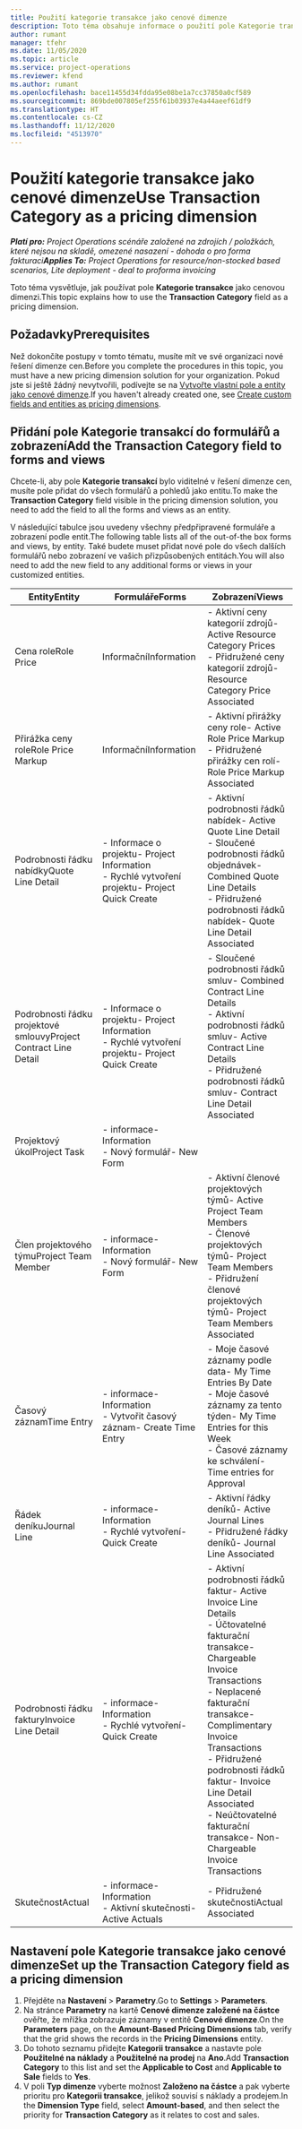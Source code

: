 ```yaml
---
title: Použití kategorie transakce jako cenové dimenze
description: Toto téma obsahuje informace o použití pole Kategorie transakce jako cenové dimenze.
author: rumant
manager: tfehr
ms.date: 11/05/2020
ms.topic: article
ms.service: project-operations
ms.reviewer: kfend
ms.author: rumant
ms.openlocfilehash: bace11455d34fdda95e08be1a7cc37850a0cf589
ms.sourcegitcommit: 869bde007805ef255f61b03937e4a44aeef61df9
ms.translationtype: HT
ms.contentlocale: cs-CZ
ms.lasthandoff: 11/12/2020
ms.locfileid: "4513970"
---
```

# <a name="use-transaction-category-as-a-pricing-dimension"></a><span data-ttu-id="bed91-103">Použití kategorie transakce jako cenové dimenze</span><span class="sxs-lookup"><span data-stu-id="bed91-103">Use Transaction Category as a pricing dimension</span></span>


<span data-ttu-id="bed91-104">_**Platí pro:** Project Operations scénáře založené na zdrojích / položkách, které nejsou na skladě, omezené nasazení - dohoda o pro forma fakturaci_</span><span class="sxs-lookup"><span data-stu-id="bed91-104">_**Applies To:** Project Operations for resource/non-stocked based scenarios, Lite deployment - deal to proforma invoicing_</span></span>


<span data-ttu-id="bed91-105">Toto téma vysvětluje, jak používat pole **Kategorie transakce** jako cenovou dimenzi.</span><span class="sxs-lookup"><span data-stu-id="bed91-105">This topic explains how to use the **Transaction Category** field as a pricing dimension.</span></span> 

## <a name="prerequisites"></a><span data-ttu-id="bed91-106">Požadavky</span><span class="sxs-lookup"><span data-stu-id="bed91-106">Prerequisites</span></span>
<span data-ttu-id="bed91-107">Než dokončíte postupy v tomto tématu, musíte mít ve své organizaci nové řešení dimenze cen.</span><span class="sxs-lookup"><span data-stu-id="bed91-107">Before you complete the procedures in this topic, you must have a new pricing dimension solution for your organization.</span></span> <span data-ttu-id="bed91-108">Pokud jste si ještě žádný nevytvořili, podívejte se na [Vytvořte vlastní pole a entity jako cenové dimenze](create-custom-fields-entities-pricing-dimensions.md).</span><span class="sxs-lookup"><span data-stu-id="bed91-108">If you haven't already created one, see [Create custom fields and entities as pricing dimensions](create-custom-fields-entities-pricing-dimensions.md).</span></span>

## <a name="add-the-transaction-category-field-to-forms-and-views"></a><span data-ttu-id="bed91-109">Přidání pole Kategorie transakcí do formulářů a zobrazení</span><span class="sxs-lookup"><span data-stu-id="bed91-109">Add the Transaction Category field to forms and views</span></span>
<span data-ttu-id="bed91-110">Chcete-li, aby pole **Kategorie transakcí** bylo viditelné v řešení dimenze cen, musíte pole přidat do všech formulářů a pohledů jako entitu.</span><span class="sxs-lookup"><span data-stu-id="bed91-110">To make the **Transaction Category** field visible in the pricing dimension solution, you need to add the field to all the forms and views as an entity.</span></span>

<span data-ttu-id="bed91-111">V následující tabulce jsou uvedeny všechny předpřipravené formuláře a zobrazení podle entit.</span><span class="sxs-lookup"><span data-stu-id="bed91-111">The following table lists all of the out-of-the box forms and views, by entity.</span></span> <span data-ttu-id="bed91-112">Také budete muset přidat nové pole do všech dalších formulářů nebo zobrazení ve vašich přizpůsobených entitách.</span><span class="sxs-lookup"><span data-stu-id="bed91-112">You will also need to add the new field to any additional forms or views in your customized entities.</span></span>

|  <span data-ttu-id="bed91-113">Entity</span><span class="sxs-lookup"><span data-stu-id="bed91-113">Entity</span></span>        | <span data-ttu-id="bed91-114">Formuláře</span><span class="sxs-lookup"><span data-stu-id="bed91-114">Forms</span></span>     |<span data-ttu-id="bed91-115">Zobrazení</span><span class="sxs-lookup"><span data-stu-id="bed91-115">Views</span></span>        |
| ------------------------------|---------------------------------|----------------------------------|
|  <span data-ttu-id="bed91-116">Cena role</span><span class="sxs-lookup"><span data-stu-id="bed91-116">Role Price</span></span>| <span data-ttu-id="bed91-117">Informační</span><span class="sxs-lookup"><span data-stu-id="bed91-117">Information</span></span> |<span data-ttu-id="bed91-118">- Aktivní ceny kategorií zdrojů</span><span class="sxs-lookup"><span data-stu-id="bed91-118">- Active Resource Category Prices</span></span><br> <span data-ttu-id="bed91-119">- Přidružené ceny kategorií zdrojů</span><span class="sxs-lookup"><span data-stu-id="bed91-119">- Resource Category Price Associated</span></span> |
|  <span data-ttu-id="bed91-120">Přirážka ceny role</span><span class="sxs-lookup"><span data-stu-id="bed91-120">Role Price Markup</span></span>| <span data-ttu-id="bed91-121">Informační</span><span class="sxs-lookup"><span data-stu-id="bed91-121">Information</span></span>|<span data-ttu-id="bed91-122">- Aktivní přirážky ceny role</span><span class="sxs-lookup"><span data-stu-id="bed91-122">- Active Role Price Markup</span></span><br><span data-ttu-id="bed91-123">- Přidružené přirážky cen rolí</span><span class="sxs-lookup"><span data-stu-id="bed91-123">- Role Price Markup Associated</span></span> |
|  <span data-ttu-id="bed91-124">Podrobnosti řádku nabídky</span><span class="sxs-lookup"><span data-stu-id="bed91-124">Quote Line Detail</span></span>|<span data-ttu-id="bed91-125">- Informace o projektu</span><span class="sxs-lookup"><span data-stu-id="bed91-125">- Project Information</span></span><br><span data-ttu-id="bed91-126">- Rychlé vytvoření projektu</span><span class="sxs-lookup"><span data-stu-id="bed91-126">- Project Quick Create</span></span>| <span data-ttu-id="bed91-127">- Aktivní podrobnosti řádků nabídek</span><span class="sxs-lookup"><span data-stu-id="bed91-127">- Active Quote Line Detail</span></span><br><span data-ttu-id="bed91-128">- Sloučené podrobnosti řádků objednávek</span><span class="sxs-lookup"><span data-stu-id="bed91-128">- Combined Quote Line Details</span></span><br><span data-ttu-id="bed91-129">- Přidružené podrobnosti řádků nabídek</span><span class="sxs-lookup"><span data-stu-id="bed91-129">- Quote Line Detail Associated</span></span> |
|  <span data-ttu-id="bed91-130">Podrobnosti řádku projektové smlouvy</span><span class="sxs-lookup"><span data-stu-id="bed91-130">Project Contract Line Detail</span></span>|<span data-ttu-id="bed91-131">- Informace o projektu</span><span class="sxs-lookup"><span data-stu-id="bed91-131">- Project Information</span></span><br><span data-ttu-id="bed91-132">- Rychlé vytvoření projektu</span><span class="sxs-lookup"><span data-stu-id="bed91-132">- Project Quick Create</span></span>|<span data-ttu-id="bed91-133">- Sloučené podrobnosti řádků smluv</span><span class="sxs-lookup"><span data-stu-id="bed91-133">- Combined Contract Line Details</span></span><br><span data-ttu-id="bed91-134">- Aktivní podrobnosti řádků smluv</span><span class="sxs-lookup"><span data-stu-id="bed91-134">- Active Contract Line Details</span></span><br><span data-ttu-id="bed91-135">- Přidružené podrobnosti řádků smluv</span><span class="sxs-lookup"><span data-stu-id="bed91-135">- Contract Line Detail Associated</span></span> |
|  <span data-ttu-id="bed91-136">Projektový úkol</span><span class="sxs-lookup"><span data-stu-id="bed91-136">Project Task</span></span>|<span data-ttu-id="bed91-137">- informace</span><span class="sxs-lookup"><span data-stu-id="bed91-137">- Information</span></span><br><span data-ttu-id="bed91-138">- Nový formulář</span><span class="sxs-lookup"><span data-stu-id="bed91-138">- New Form</span></span>| &nbsp; |
|  <span data-ttu-id="bed91-139">Člen projektového týmu</span><span class="sxs-lookup"><span data-stu-id="bed91-139">Project Team Member</span></span>|<span data-ttu-id="bed91-140">- informace</span><span class="sxs-lookup"><span data-stu-id="bed91-140">- Information</span></span><br><span data-ttu-id="bed91-141">- Nový formulář</span><span class="sxs-lookup"><span data-stu-id="bed91-141">- New Form</span></span>|<span data-ttu-id="bed91-142">- Aktivní členové projektových týmů</span><span class="sxs-lookup"><span data-stu-id="bed91-142">- Active Project Team Members</span></span><br><span data-ttu-id="bed91-143">- Členové projektových týmů</span><span class="sxs-lookup"><span data-stu-id="bed91-143">- Project Team Members</span></span><br><span data-ttu-id="bed91-144">- Přidružení členové projektových týmů</span><span class="sxs-lookup"><span data-stu-id="bed91-144">- Project Team Members Associated</span></span> |
|  <span data-ttu-id="bed91-145">Časový záznam</span><span class="sxs-lookup"><span data-stu-id="bed91-145">Time Entry</span></span>|<span data-ttu-id="bed91-146">- informace</span><span class="sxs-lookup"><span data-stu-id="bed91-146">- Information</span></span><br><span data-ttu-id="bed91-147">- Vytvořit časový záznam</span><span class="sxs-lookup"><span data-stu-id="bed91-147">- Create Time Entry</span></span>|<span data-ttu-id="bed91-148">- Moje časové záznamy podle data</span><span class="sxs-lookup"><span data-stu-id="bed91-148">- My Time Entries By Date</span></span><br><span data-ttu-id="bed91-149">- Moje časové záznamy za tento týden</span><span class="sxs-lookup"><span data-stu-id="bed91-149">- My Time Entries for this Week</span></span><br><span data-ttu-id="bed91-150">- Časové záznamy ke schválení</span><span class="sxs-lookup"><span data-stu-id="bed91-150">- Time entries for Approval</span></span>|
|  <span data-ttu-id="bed91-151">Řádek deníku</span><span class="sxs-lookup"><span data-stu-id="bed91-151">Journal Line</span></span>|<span data-ttu-id="bed91-152">- informace</span><span class="sxs-lookup"><span data-stu-id="bed91-152">- Information</span></span><br><span data-ttu-id="bed91-153">- Rychlé vytvoření</span><span class="sxs-lookup"><span data-stu-id="bed91-153">- Quick Create</span></span>|<span data-ttu-id="bed91-154">- Aktivní řádky deníků</span><span class="sxs-lookup"><span data-stu-id="bed91-154">- Active Journal Lines</span></span><br><span data-ttu-id="bed91-155">- Přidružené řádky deníků</span><span class="sxs-lookup"><span data-stu-id="bed91-155">- Journal Line Associated</span></span>|
|  <span data-ttu-id="bed91-156">Podrobnosti řádku faktury</span><span class="sxs-lookup"><span data-stu-id="bed91-156">Invoice Line Detail</span></span>|<span data-ttu-id="bed91-157">- informace</span><span class="sxs-lookup"><span data-stu-id="bed91-157">- Information</span></span><br><span data-ttu-id="bed91-158">- Rychlé vytvoření</span><span class="sxs-lookup"><span data-stu-id="bed91-158">- Quick Create</span></span>|<span data-ttu-id="bed91-159">- Aktivní podrobnosti řádků faktur</span><span class="sxs-lookup"><span data-stu-id="bed91-159">- Active Invoice Line Details</span></span><br><span data-ttu-id="bed91-160">- Účtovatelné fakturační transakce</span><span class="sxs-lookup"><span data-stu-id="bed91-160">- Chargeable Invoice Transactions</span></span><br><span data-ttu-id="bed91-161">- Neplacené fakturační transakce</span><span class="sxs-lookup"><span data-stu-id="bed91-161">- Complimentary Invoice Transactions</span></span><br><span data-ttu-id="bed91-162">- Přidružené podrobnosti řádků faktur</span><span class="sxs-lookup"><span data-stu-id="bed91-162">- Invoice Line Detail Associated</span></span> <br><span data-ttu-id="bed91-163">- Neúčtovatelné fakturační transakce</span><span class="sxs-lookup"><span data-stu-id="bed91-163">- Non-Chargeable Invoice Transactions</span></span>|
|  <span data-ttu-id="bed91-164">Skutečnost</span><span class="sxs-lookup"><span data-stu-id="bed91-164">Actual</span></span>|<span data-ttu-id="bed91-165">- informace</span><span class="sxs-lookup"><span data-stu-id="bed91-165">- Information</span></span><br><span data-ttu-id="bed91-166">- Aktivní skutečnosti</span><span class="sxs-lookup"><span data-stu-id="bed91-166">- Active Actuals</span></span>| <span data-ttu-id="bed91-167">- Přidružené skutečnosti</span><span class="sxs-lookup"><span data-stu-id="bed91-167">Actual Associated</span></span> |

## <a name="set-up-the-transaction-category-field-as-a-pricing-dimension"></a><span data-ttu-id="bed91-168">Nastavení pole Kategorie transakce jako cenové dimenze</span><span class="sxs-lookup"><span data-stu-id="bed91-168">Set up the Transaction Category field as a pricing dimension</span></span>

1. <span data-ttu-id="bed91-169">Přejděte na **Nastavení** > **Parametry**.</span><span class="sxs-lookup"><span data-stu-id="bed91-169">Go to **Settings** > **Parameters**.</span></span> 
2. <span data-ttu-id="bed91-170">Na stránce **Parametry** na kartě **Cenové dimenze založené na částce** ověřte, že mřížka zobrazuje záznamy v entitě **Cenové dimenze**.</span><span class="sxs-lookup"><span data-stu-id="bed91-170">On the **Parameters** page, on the **Amount-Based Pricing Dimensions** tab, verify that the grid shows the records in the **Pricing Dimensions** entity.</span></span>
3. <span data-ttu-id="bed91-171">Do tohoto seznamu přidejte **Kategorii transakce** a nastavte pole **Použitelné na náklady** a **Použitelné na prodej** na **Ano**.</span><span class="sxs-lookup"><span data-stu-id="bed91-171">Add **Transaction Category** to this list and set the **Applicable to Cost** and **Applicable to Sale** fields to **Yes**.</span></span>
4. <span data-ttu-id="bed91-172">V poli **Typ dimenze** vyberte možnost **Založeno na částce** a pak vyberte prioritu pro **Kategorii transakce**, jelikož souvisí s náklady a prodejem.</span><span class="sxs-lookup"><span data-stu-id="bed91-172">In the **Dimension Type** field, select **Amount-based**, and then select the priority for **Transaction Category** as it relates to cost and sales.</span></span>
